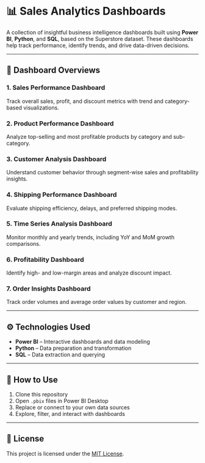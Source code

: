 # 📊 Sales Analytics Dashboards

A collection of insightful business intelligence dashboards built using **Power BI**, **Python**, and **SQL**, based on the Superstore dataset. These dashboards help track performance, identify trends, and drive data-driven decisions.

---

## 🧩 Dashboard Overviews

### 1. Sales Performance Dashboard  
Track overall sales, profit, and discount metrics with trend and category-based visualizations.

### 2. Product Performance Dashboard  
Analyze top-selling and most profitable products by category and sub-category.

### 3. Customer Analysis Dashboard  
Understand customer behavior through segment-wise sales and profitability insights.

### 4. Shipping Performance Dashboard  
Evaluate shipping efficiency, delays, and preferred shipping modes.

### 5. Time Series Analysis Dashboard  
Monitor monthly and yearly trends, including YoY and MoM growth comparisons.

### 6. Profitability Dashboard  
Identify high- and low-margin areas and analyze discount impact.

### 7. Order Insights Dashboard  
Track order volumes and average order values by customer and region.

---

## ⚙️ Technologies Used

- **Power BI** – Interactive dashboards and data modeling  
- **Python** – Data preparation and transformation  
- **SQL** – Data extraction and querying  

---

## 📁 How to Use

1. Clone this repository  
2. Open `.pbix` files in Power BI Desktop  
3. Replace or connect to your own data sources  
4. Explore, filter, and interact with dashboards  

---

## 📄 License

This project is licensed under the [MIT License](LICENSE).
